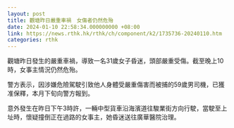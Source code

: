 ```yaml
---
layout: post
title: 觀塘昨日嚴重車禍　女傷者仍然危殆
date: 2024-01-10 22:58:34.000000000 +08:00
link: https://news.rthk.hk/rthk/ch/component/k2/1735736-20240110.htm
categories: rthk
---
```


觀塘昨日發生的嚴重車禍，導致一名31歲女子昏迷，頭部嚴重受傷。截至晚上10時，女事主情況仍然危殆。

警方表示，因涉嫌危險駕駛引致他人身體受嚴重傷害而被捕的59歲男司機，已獲准保釋，本月下旬向警方報到。

意外發生在昨日下午3時許，一輛中型貨車沿海濱道往駿業街方向行駛，當駛至上址時，懷疑撞倒正在過路的女事主，她昏迷送往廣華醫院治理。
